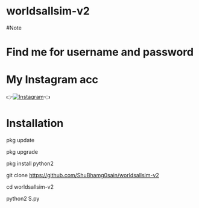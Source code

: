 # worldsallsim-v2

#Note
# Find me for username and password
# My Instagram acc

👉[![Instagram](https://img.shields.io/badge/INSTAGRAM-FOLLOW-red?style=for-the-badge&logo=instagram)](https://www.instagram.com/shubham_g0sain)👈

# Installation
pkg update

pkg upgrade

pkg install python2

git clone https://github.com/ShuBhamg0sain/worldsallsim-v2

cd worldsallsim-v2

python2 S.py

